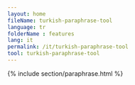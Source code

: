 ```yaml
---
layout: home
fileName: turkish-paraphrase-tool
language: tr
folderName : features
lang: it
permalink: /it/turkish-paraphrase-tool
tool: turkish-paraphrase-tool
---
```

{% include section/paraphrase.html %}
